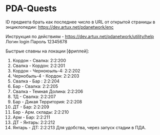 # PDA-Quests

ID предмета брать как последнее число в URL от открытой страницы в энциклопедии: https://dev.artux.net/pdanetwork/enc

Инструкция по действиям - https://dev.artux.net/pdanetwork/utility/help
Логин login
Пароль 12345678

Быстрые спавны на локации [фриплей]:

1. Кордон - Свалка: 2:2:200
2. Свалка - Кордон: 2:2:201
3. Кордон - Черноюыль-4: 2:2:202
4. Чернобыль-4 - Кордон: 2:2:203
5. Свалка - Бар : 2:2:204
6. Бар - Свалка: 2:2:205
7. Свалка - Темная Долина: 2:2:206
8. ТД - Свалка: 2:2:207
9. Бар - Дикая Территория: 2:2:208
10. ДТ - Бар: 2:2:209
11. Бар - Арм. склады: 2:2:210
12. Арм - Бар: 2:2:211
13. ДТ - Янтарь: 2:2:212
14. Янтарь - ДТ: 2:2:213
Для удобства, через запуск стадии в ПДА.
